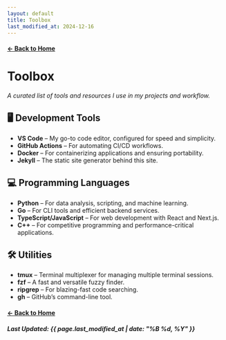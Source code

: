 ```yaml
---
layout: default
title: Toolbox
last_modified_at: 2024-12-16
---
```


#### [← Back to Home](/)

# Toolbox

*A curated list of tools and resources I use in my projects and workflow.*

## <span class="emoji">🖥️</span> Development Tools

- **VS Code** – My go-to code editor, configured for speed and simplicity.
- **GitHub Actions** – For automating CI/CD workflows.
- **Docker** – For containerizing applications and ensuring portability.
- **Jekyll** – The static site generator behind this site.

## <span class="emoji">💻</span> Programming Languages

- **Python** – For data analysis, scripting, and machine learning.
- **Go** – For CLI tools and efficient backend services.
- **TypeScript/JavaScript** – For web development with React and Next.js.
- **C++** – For competitive programming and performance-critical applications.

## <span class="emoji">🛠️</span> Utilities

- **tmux** – Terminal multiplexer for managing multiple terminal sessions.
- **fzf** – A fast and versatile fuzzy finder.
- **ripgrep** – For blazing-fast code searching.
- **gh** – GitHub’s command-line tool.

#### [← Back to Home](/)

##### Last Updated: {{ page.last_modified_at | date: "%B %d, %Y" }}
